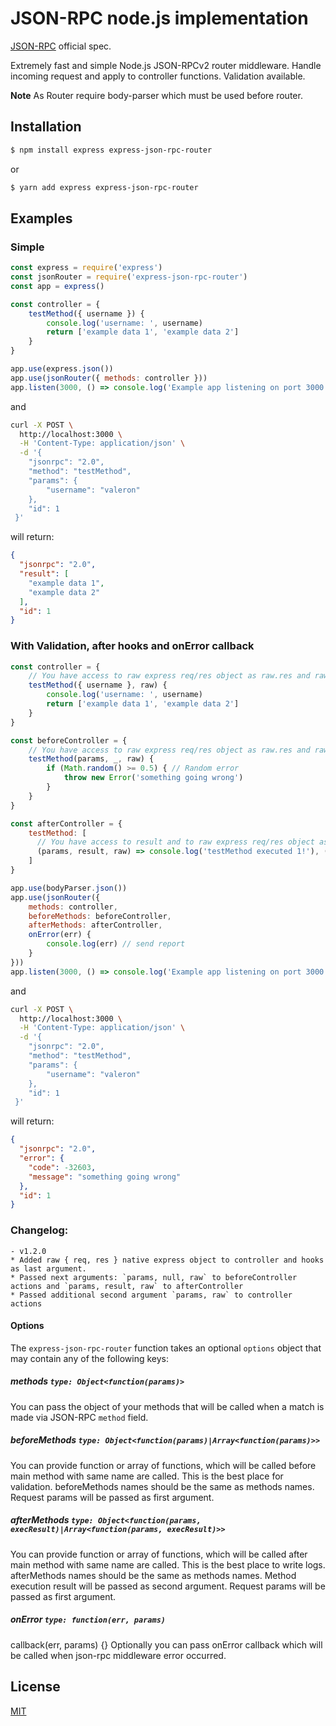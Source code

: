 # JSON-RPC node.js implementation

[JSON-RPC](https://www.jsonrpc.org/specification) official spec.

Extremely fast and simple Node.js JSON-RPCv2 router middleware.
Handle incoming request and apply to controller functions.
Validation available.

**Note** As Router require body-parser which must be used before router.

## Installation

```sh
$ npm install express express-json-rpc-router
```
or

```sh
$ yarn add express express-json-rpc-router
```

## Examples

### Simple
<!-- eslint-disable no-unused-vars -->

```js
const express = require('express')
const jsonRouter = require('express-json-rpc-router')
const app = express()

const controller = {
    testMethod({ username }) {
        console.log('username: ', username)
        return ['example data 1', 'example data 2']
    }
}

app.use(express.json())
app.use(jsonRouter({ methods: controller }))
app.listen(3000, () => console.log('Example app listening on port 3000'))
```

and 
```bash
curl -X POST \
  http://localhost:3000 \
  -H 'Content-Type: application/json' \
  -d '{
    "jsonrpc": "2.0",
    "method": "testMethod",
    "params": {
        "username": "valeron"
    },
    "id": 1
 }'
```
will return:
```json
{
  "jsonrpc": "2.0",
  "result": [
    "example data 1",
    "example data 2"
  ],
  "id": 1
}
```

### With Validation, after hooks and onError callback
<!-- eslint-disable no-unused-vars -->

```js
const controller = {
    // You have access to raw express req/res object as raw.res and raw.req 
    testMethod({ username }, raw) {
        console.log('username: ', username)
        return ['example data 1', 'example data 2']
    }
}

const beforeController = {
    // You have access to raw express req/res object as raw.res and raw.req
    testMethod(params, _, raw) {
        if (Math.random() >= 0.5) { // Random error
            throw new Error('something going wrong')
        }
    }
}

const afterController = {
    testMethod: [
      // You have access to result and to raw express req/res object as raw.res and raw.req.
      (params, result, raw) => console.log('testMethod executed 1!'), () => console.log('testMethod executed 2!')
    ]
}

app.use(bodyParser.json())
app.use(jsonRouter({
    methods: controller,
    beforeMethods: beforeController,
    afterMethods: afterController,
    onError(err) {
        console.log(err) // send report
    }
}))
app.listen(3000, () => console.log('Example app listening on port 3000'))
```

and 
```bash
curl -X POST \
  http://localhost:3000 \
  -H 'Content-Type: application/json' \
  -d '{
    "jsonrpc": "2.0",
    "method": "testMethod",
    "params": {
        "username": "valeron"
    },
    "id": 1
 }'
```
will return:
```json
{
  "jsonrpc": "2.0",
  "error": {
    "code": -32603,
    "message": "something going wrong"
  },
  "id": 1
}
```

### Changelog:
    - v1.2.0
    * Added raw { req, res } native express object to controller and hooks as last argument.
    * Passed next arguments: `params, null, raw` to beforeController actions and `params, result, raw` to afterController
    * Passed additional second argument `params, raw` to controller actions

#### Options

The `express-json-rpc-router` function takes an optional `options` object that may contain any of the following keys:

##### methods `type: Object<function(params)>`
You can pass the object of your methods that will be called when a match is made via JSON-RPC `method` field.

##### beforeMethods `type: Object<function(params)|Array<function(params)>>`
You can provide function or array of functions, which will be called before main method with same name are called. 
This is the best place for validation.
beforeMethods names should be the same as methods names.
Request params will be passed as first argument.

##### afterMethods `type: Object<function(params, execResult)|Array<function(params, execResult)>>`
You can provide function or array of functions, which will be called after main method with same name are called.
This is the best place to write logs.
afterMethods names should be the same as methods names.
Method execution result will be passed as second argument.
Request params will be passed as first argument.

##### onError `type: function(err, params)`
callback(err, params) {}
Optionally you can pass onError callback which will be called when json-rpc middleware error occurred.

## License

[MIT](LICENSE)
